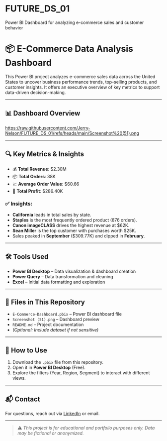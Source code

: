 # FUTURE_DS_01
Power BI Dashboard for analyzing e-commerce sales and customer behavior
# 📦 E-Commerce Data Analysis Dashboard

This Power BI project analyzes e-commerce sales data across the United States to uncover business performance trends, top-selling products, and customer insights. It offers an executive overview of key metrics to support data-driven decision-making.

---

## 📊 Dashboard Overview

https://raw.githubusercontent.com/Jerry-Nelson/FUTURE_DS_01/refs/heads/main/Screenshot%20(51).png

---

## 🔍 Key Metrics & Insights

- 💰 **Total Revenue**: $2.30M  
- 📦 **Total Orders**: 38K  
- 📈 **Average Order Value**: $60.66  
- 🧾 **Total Profit**: $286.40K  

### ✅ Insights:
- **California** leads in total sales by state.
- **Staples** is the most frequently ordered product (876 orders).
- **Canon imageCLASS** drives the highest revenue at $62K.
- **Sean Miller** is the top customer with purchases worth $25K.
- Sales peaked in **September** ($309.77K) and dipped in **February**.

---

## 🛠 Tools Used

- **Power BI Desktop** – Data visualization & dashboard creation  
- **Power Query** – Data transformation and cleaning  
- **Excel** – Initial data formatting and exploration

---

## 📁 Files in This Repository

- `E-Commerce-Dashboard.pbix` – Power BI dashboard file  
- `Screenshot (51).png` – Dashboard preview  
- `README.md` – Project documentation  
- *(Optional: Include dataset if not sensitive)*

---

## 📌 How to Use

1. Download the `.pbix` file from this repository.
2. Open it in **Power BI Desktop** (Free).
3. Explore the filters (Year, Region, Segment) to interact with different views.

---

## 📬 Contact

For questions, reach out via [LinkedIn](https://www.linkedin.com/) or email.

---

> ⚠️ *This project is for educational and portfolio purposes only. Data may be fictional or anonymized.*
